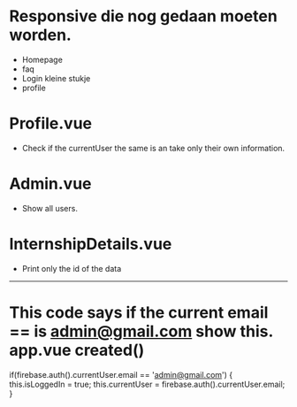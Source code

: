 # Responsive die nog gedaan moeten worden.
  - Homepage
  - faq
  - Login kleine stukje
  - profile

# Profile.vue
  - Check if the currentUser the same is an take only their own information.

# Admin.vue
  - Show all users.


# InternshipDetails.vue
  - Print only the id of the data

------

# This code says if the current email == is admin@gmail.com show this. app.vue created()
  if(firebase.auth().currentUser.email == 'admin@gmail.com') {
    this.isLoggedIn = true;
    this.currentUser = firebase.auth().currentUser.email;
  }